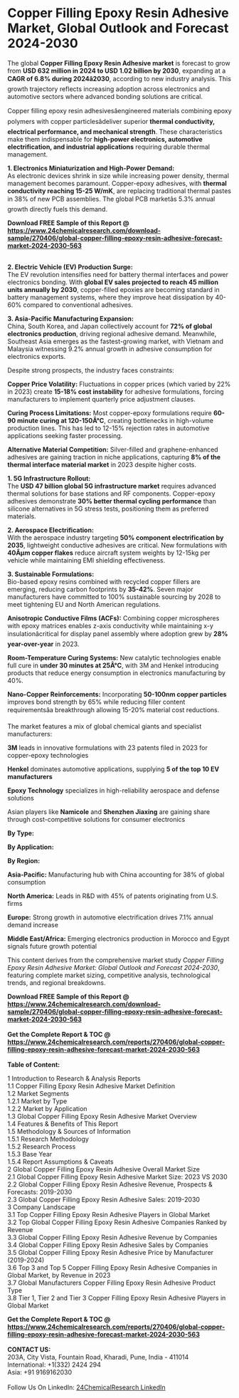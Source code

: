 <h1>Copper Filling Epoxy Resin Adhesive Market, Global Outlook and Forecast 2024-2030</h1><p>The global <strong>Copper Filling Epoxy Resin Adhesive market</strong> is forecast to grow from <strong>USD 632 million in 2024 to USD 1.02 billion by 2030</strong>, expanding at a <strong>CAGR of 6.8% during 2024â2030</strong>, according to new industry analysis. This growth trajectory reflects increasing adoption across electronics and automotive sectors where advanced bonding solutions are critical.</p><p>Copper filling epoxy resin adhesivesâengineered materials combining epoxy polymers with copper particlesâdeliver superior <strong>thermal conductivity, electrical performance, and mechanical strength</strong>. These characteristics make them indispensable for <strong>high-power electronics, automotive electrification, and industrial applications</strong> requiring durable thermal management.</p><p><strong>1. Electronics Miniaturization and High-Power Demand:</strong><br>
As electronic devices shrink in size while increasing power density, thermal management becomes paramount. Copper-epoxy adhesives, with <strong>thermal conductivity reaching 15-25 W/mK</strong>, are replacing traditional thermal pastes in 38% of new PCB assemblies. The global PCB marketâs 5.3% annual growth directly fuels this demand.</p><div><b>Download FREE Sample of this Report @ 
            <a href="https://www.24chemicalresearch.com/download-sample/270406/global-copper-filling-epoxy-resin-adhesive-forecast-market-2024-2030-563">
            https://www.24chemicalresearch.com/download-sample/270406/global-copper-filling-epoxy-resin-adhesive-forecast-market-2024-2030-563</a></b></div><br><p><strong>2. Electric Vehicle (EV) Production Surge:</strong><br>
The EV revolution intensifies need for battery thermal interfaces and power electronics bonding. With <strong>global EV sales projected to reach 45 million units annually by 2030</strong>, copper-filled epoxies are becoming standard in battery management systems, where they improve heat dissipation by 40-60% compared to conventional adhesives.</p><p><strong>3. Asia-Pacific Manufacturing Expansion:</strong><br>
China, South Korea, and Japan collectively account for <strong>72% of global electronics production</strong>, driving regional adhesive demand. Meanwhile, Southeast Asia emerges as the fastest-growing market, with Vietnam and Malaysia witnessing 9.2% annual growth in adhesive consumption for electronics exports.</p><p>Despite strong prospects, the industry faces constraints:</p><p><strong>Copper Price Volatility:</strong> Fluctuations in copper prices (which varied by 22% in 2023) create <strong>15-18% cost instability</strong> for adhesive formulations, forcing manufacturers to implement quarterly price adjustment clauses.</p><p><strong>Curing Process Limitations:</strong> Most copper-epoxy formulations require <strong>60-90 minute curing at 120-150Â°C</strong>, creating bottlenecks in high-volume production lines. This has led to 12-15% rejection rates in automotive applications seeking faster processing.</p><p><strong>Alternative Material Competition:</strong> Silver-filled and graphene-enhanced adhesives are gaining traction in niche applications, capturing <strong>8% of the thermal interface material market</strong> in 2023 despite higher costs.</p><p><strong>1. 5G Infrastructure Rollout:</strong><br>
The <strong>USD 47 billion global 5G infrastructure market</strong> requires advanced thermal solutions for base stations and RF components. Copper-epoxy adhesives demonstrate <strong>30% better thermal cycling performance</strong> than silicone alternatives in 5G stress tests, positioning them as preferred materials.</p><p><strong>2. Aerospace Electrification:</strong><br>
With the aerospace industry targeting <strong>50% component electrification by 2035</strong>, lightweight conductive adhesives are critical. New formulations with <strong>40Âµm copper flakes</strong> reduce aircraft system weights by 12-15kg per vehicle while maintaining EMI shielding effectiveness.</p><p><strong>3. Sustainable Formulations:</strong><br>
Bio-based epoxy resins combined with recycled copper fillers are emerging, reducing carbon footprints by <strong>35-42%</strong>. Seven major manufacturers have committed to 100% sustainable sourcing by 2028 to meet tightening EU and North American regulations.</p><p><strong>Anisotropic Conductive Films (ACFs):</strong> Combining copper microspheres with epoxy matrices enables z-axis conductivity while maintaining x-y insulationâcritical for display panel assembly where adoption grew by <strong>28% year-over-year</strong> in 2023.</p><p><strong>Room-Temperature Curing Systems:</strong> New catalytic technologies enable full cure in <strong>under 30 minutes at 25Â°C</strong>, with 3M and Henkel introducing products that reduce energy consumption in electronics manufacturing by 40%.</p><p><strong>Nano-Copper Reinforcements:</strong> Incorporating <strong>50-100nm copper particles</strong> improves bond strength by 65% while reducing filler content requirementsâa breakthrough allowing 15-20% material cost reductions.</p><p>The market features a mix of global chemical giants and specialist manufacturers:</p><p><strong>3M</strong> leads in innovative formulations with 23 patents filed in 2023 for copper-epoxy technologies</p><p><strong>Henkel</strong> dominates automotive applications, supplying <strong>5 of the top 10 EV manufacturers</strong></p><p><strong>Epoxy Technology</strong> specializes in high-reliability aerospace and defense solutions</p><p>Asian players like <strong>Namicole</strong> and <strong>Shenzhen Jiaxing</strong> are gaining share through cost-competitive solutions for consumer electronics</p><p><strong>By Type:</strong></p><p><strong>By Application:</strong></p><p><strong>By Region:</strong></p><p><strong>Asia-Pacific:</strong> Manufacturing hub with China accounting for 38% of global consumption</p><p><strong>North America:</strong> Leads in R&amp;D with 45% of patents originating from U.S. firms</p><p><strong>Europe:</strong> Strong growth in automotive electrification drives 7.1% annual demand increase</p><p><strong>Middle East/Africa:</strong> Emerging electronics production in Morocco and Egypt signals future growth potential</p><p>This content derives from the comprehensive market study <em>Copper Filling Epoxy Resin Adhesive Market: Global Outlook and Forecast 2024-2030</em>, featuring complete market sizing, competitive analysis, technological trends, and regional breakdowns.</p><div><b>Download FREE Sample of this Report @ 
            <a href="https://www.24chemicalresearch.com/download-sample/270406/global-copper-filling-epoxy-resin-adhesive-forecast-market-2024-2030-563">
            https://www.24chemicalresearch.com/download-sample/270406/global-copper-filling-epoxy-resin-adhesive-forecast-market-2024-2030-563</a></b></div><br><div><b>Get the Complete Report & TOC @ 
            <a href="https://www.24chemicalresearch.com/reports/270406/global-copper-filling-epoxy-resin-adhesive-forecast-market-2024-2030-563">
            https://www.24chemicalresearch.com/reports/270406/global-copper-filling-epoxy-resin-adhesive-forecast-market-2024-2030-563</a></b></div><br>
            <b>Table of Content:</b><p>1 Introduction to Research & Analysis Reports<br />
    1.1 Copper Filling Epoxy Resin Adhesive Market Definition<br />
    1.2 Market Segments<br />
        1.2.1 Market by Type<br />
        1.2.2 Market by Application<br />
    1.3 Global Copper Filling Epoxy Resin Adhesive Market Overview<br />
    1.4 Features & Benefits of This Report<br />
    1.5 Methodology & Sources of Information<br />
        1.5.1 Research Methodology<br />
        1.5.2 Research Process<br />
        1.5.3 Base Year<br />
        1.5.4 Report Assumptions & Caveats<br />
2 Global Copper Filling Epoxy Resin Adhesive Overall Market Size<br />
    2.1 Global Copper Filling Epoxy Resin Adhesive Market Size: 2023 VS 2030<br />
    2.2 Global Copper Filling Epoxy Resin Adhesive Revenue, Prospects & Forecasts: 2019-2030<br />
    2.3 Global Copper Filling Epoxy Resin Adhesive Sales: 2019-2030<br />
3 Company Landscape<br />
    3.1 Top Copper Filling Epoxy Resin Adhesive Players in Global Market<br />
    3.2 Top Global Copper Filling Epoxy Resin Adhesive Companies Ranked by Revenue<br />
    3.3 Global Copper Filling Epoxy Resin Adhesive Revenue by Companies<br />
    3.4 Global Copper Filling Epoxy Resin Adhesive Sales by Companies<br />
    3.5 Global Copper Filling Epoxy Resin Adhesive Price by Manufacturer (2019-2024)<br />
    3.6 Top 3 and Top 5 Copper Filling Epoxy Resin Adhesive Companies in Global Market, by Revenue in 2023<br />
    3.7 Global Manufacturers Copper Filling Epoxy Resin Adhesive Product Type<br />
    3.8 Tier 1, Tier 2 and Tier 3 Copper Filling Epoxy Resin Adhesive Players in Global Market<br />
    </p><div><b>Get the Complete Report & TOC @ 
            <a href="https://www.24chemicalresearch.com/reports/270406/global-copper-filling-epoxy-resin-adhesive-forecast-market-2024-2030-563">
            https://www.24chemicalresearch.com/reports/270406/global-copper-filling-epoxy-resin-adhesive-forecast-market-2024-2030-563</a></b></div><br><b>CONTACT US:</b><br>
            203A, City Vista, Fountain Road, Kharadi, Pune, India - 411014<br>
            International: +1(332) 2424 294<br>
            Asia: +91 9169162030 <br><br>
            Follow Us On LinkedIn: <a href="https://www.linkedin.com/company/24chemicalresearch/">24ChemicalResearch LinkedIn</a>